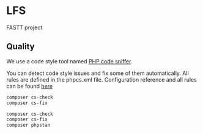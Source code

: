 # LFS

FASTT project

## Quality

We use a code style tool named [PHP code sniffer](https://github.com/squizlabs/PHP_CodeSniffer).

You can detect code style issues and fix some of them automatically. All rules are defined in the phpcs.xml file.
Configuration reference and all rules can be found [here](https://github.com/squizlabs/PHP_CodeSniffer/wiki/Customisable-Sniff-Properties) 

```bash
composer cs-check
composer cs-fix
```


```bash
composer cs-check
composer cs-fix
composer phpstan
```

## 